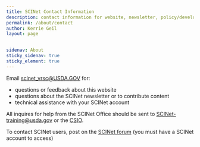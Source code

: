```yaml
---
title: SCINet Contact Information
description: contact information for website, newsletter, policy/development, and technical assistance
permalink: /about/contact
author: Kerrie Geil
layout: page

 
sidenav: About
sticky_sidenav: true
sticky_element: true
---
```



Email [scinet_vrsc@USDA.GOV](mailto:scinet_vrsc@USDA.GOV) for:
* questions or feedback about this website
* questions about the SCINet newsletter or to contribute content
* technical assistance with your SCINet account

All inquires for help from the SCINet Office should be sent to [SCINet-training@usda.gov](mailto:SCINet-training@usda.gov) or the [CSIO](mailto:ARS-CSIO.usda.gov).

To contact SCINet users, post on the [SCINet forum](https://forum.scinet.usda.gov) (you must have a SCINet account to access)
